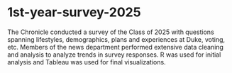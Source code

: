 # 1st-year-survey-2025


The Chronicle conducted a survey of the Class of 2025 with questions spanning lifestyles, demographics, plans and experiences at Duke, voting, etc. Members of the news department performed extensive data cleaning and analysis to analyze trends in survey responses. R was used for initial analysis and Tableau was used for final visualizations. 
